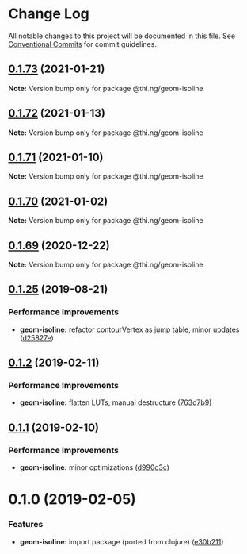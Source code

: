# Change Log

All notable changes to this project will be documented in this file.
See [Conventional Commits](https://conventionalcommits.org) for commit guidelines.

## [0.1.73](https://github.com/thi-ng/umbrella/compare/@thi.ng/geom-isoline@0.1.72...@thi.ng/geom-isoline@0.1.73) (2021-01-21)

**Note:** Version bump only for package @thi.ng/geom-isoline





## [0.1.72](https://github.com/thi-ng/umbrella/compare/@thi.ng/geom-isoline@0.1.71...@thi.ng/geom-isoline@0.1.72) (2021-01-13)

**Note:** Version bump only for package @thi.ng/geom-isoline





## [0.1.71](https://github.com/thi-ng/umbrella/compare/@thi.ng/geom-isoline@0.1.70...@thi.ng/geom-isoline@0.1.71) (2021-01-10)

**Note:** Version bump only for package @thi.ng/geom-isoline





## [0.1.70](https://github.com/thi-ng/umbrella/compare/@thi.ng/geom-isoline@0.1.69...@thi.ng/geom-isoline@0.1.70) (2021-01-02)

**Note:** Version bump only for package @thi.ng/geom-isoline





## [0.1.69](https://github.com/thi-ng/umbrella/compare/@thi.ng/geom-isoline@0.1.68...@thi.ng/geom-isoline@0.1.69) (2020-12-22)

**Note:** Version bump only for package @thi.ng/geom-isoline





## [0.1.25](https://github.com/thi-ng/umbrella/compare/@thi.ng/geom-isoline@0.1.24...@thi.ng/geom-isoline@0.1.25) (2019-08-21)

### Performance Improvements

* **geom-isoline:** refactor contourVertex as jump table, minor updates ([d25827e](https://github.com/thi-ng/umbrella/commit/d25827e))

## [0.1.2](https://github.com/thi-ng/umbrella/compare/@thi.ng/geom-isoline@0.1.1...@thi.ng/geom-isoline@0.1.2) (2019-02-11)

### Performance Improvements

* **geom-isoline:** flatten LUTs, manual destructure ([763d7b9](https://github.com/thi-ng/umbrella/commit/763d7b9))

## [0.1.1](https://github.com/thi-ng/umbrella/compare/@thi.ng/geom-isoline@0.1.0...@thi.ng/geom-isoline@0.1.1) (2019-02-10)

### Performance Improvements

* **geom-isoline:** minor optimizations ([d990c3c](https://github.com/thi-ng/umbrella/commit/d990c3c))

# 0.1.0 (2019-02-05)

### Features

* **geom-isoline:** import package (ported from clojure) ([e30b211](https://github.com/thi-ng/umbrella/commit/e30b211))
